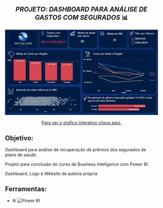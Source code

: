 <!DOCTYPE html>
<html>
  <head>
    <meta charset="utf-8">
    <meta name="viewport" content="width=device-width">
    <link href="style.css" rel="stylesheet" type="text/css" />
  </head>
  <body>
    <h2 align="center"><i> PROJETO: DASHBOARD PARA ANÁLISE DE GASTOS COM SEGURADOS  </i> &#128202;</h2> 
<p align="center">

  </a>
</p>
<p align="center">
<img src= "https://github.com/DaniloDantas/Image/blob/master/Banner_Art/First_Dash_Prof_Image.png">
 </p>
   </a>
    <p align="center">
    <a href="https://sites.google.com/view/portfolioseguradora/p%C3%A1gina-inicial?authuser=0">
    Para ver o gráfico interativo clique aqui.
  </a>
 </p>
 <h2>
 Objetivo:
  <br>
  </h2>
<p> Dashboard para análise de recuperação de prêmios dos segurados de plano de saúde.</p>
<p>Projeto para conclusão do curso de Business Inteligence com Power BI.</p>
<p>Dashboard, Logo e Website de autoria própria</p>

  <h2>
    Ferramentas:
  <br \>
  </h2>
</p>
 
  </body>
 </html>
 
  - ⚙️ ![Power BI](https://img.shields.io/badge/-Power%20BI-black?style=plastic&logo=Power-BI)
 
